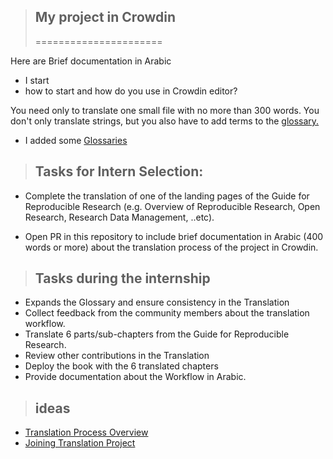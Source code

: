 
> ## My project in Crowdin 
> ======================




Here are Brief documentation in Arabic


- I start 
- how to start and how do you use in Crowdin editor?



You need only to translate one small file with no more than 300 words. You don't only translate strings, but you also have to add terms to the [glossary.](https://support.crowdin.com/glossary/)
- I added some [Glossaries](https://turingway.crowdin.com/u/glossaries/1)




> ## Tasks for Intern Selection:
> 
- Complete the translation of one of the landing pages of the Guide for Reproducible Research (e.g. Overview of Reproducible Research, Open Research, Research Data Management, ..etc).

- Open PR in this repository to include brief documentation in Arabic (400 words or more) about the translation process of the project in Crowdin.


> ## Tasks during the internship

- Expands the Glossary and ensure consistency in the Translation
- Collect feedback from the community members about the translation workflow.
- Translate 6 parts/sub-chapters from the Guide for Reproducible Research.
- Review other contributions in the Translation
- Deploy the book with the 6 translated chapters
- Provide documentation about the Workflow in Arabic.





> ## ideas 

- [Translation Process Overview](https://support.crowdin.com/translation-process-overview/#upload-source-files-for-localization)
- [Joining Translation Project](https://support.crowdin.com/joining-translation-project/)


